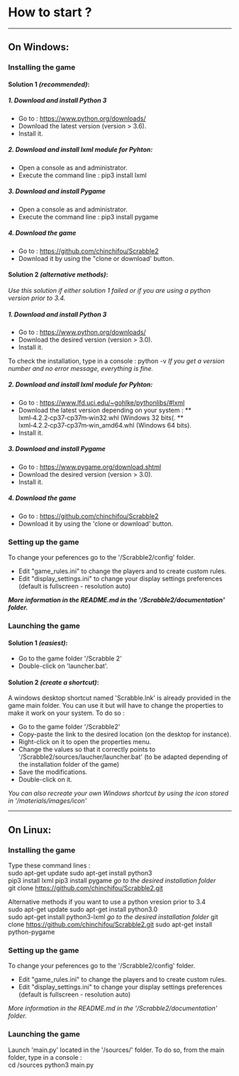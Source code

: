 # How to start ?

--------------
## On Windows:


### Installing the game


#### Solution 1 _(recommended)_:

##### 1. Download and install Python 3

* Go to : https://www.python.org/downloads/
* Download the latest version (version > 3.6).
* Install it.


##### 2. Download and install lxml module for Pyhton:

* Open a console as and administrator.
* Execute the command line :
	pip3 install lxml


##### 3. Download and install Pygame

* Open a console as and administrator.
* Execute the command line :
	pip3 install pygame


##### 4. Download the game

* Go to : https://github.com/chinchifou/Scrabble2
* Download it by using the "clone or download' button.


#### Solution 2 _(alternative methods)_:

_Use this solution if either solution 1 failed or if you are using a python version prior to 3.4._


##### 1. Download and install Python 3

* Go to : https://www.python.org/downloads/
* Download the desired version (version > 3.0).
* Install it.

To check the installation, type in a console :
	python -v
_If you get a version number and no error message, everything is fine._


##### 2. Download and install lxml module for Pyhton:

* Go to : https://www.lfd.uci.edu/~gohlke/pythonlibs/#lxml
* Download the latest version depending on your system :
** lxml‑4.2.2‑cp37‑cp37m‑win32.whl (Windows 32 bits(.
** lxml‑4.2.2‑cp37‑cp37m‑win_amd64.whl (Windows 64 bits).
* Install it.


##### 3. Download and install Pygame

* Go to : https://www.pygame.org/download.shtml
* Download the desired version (version > 3.0).
* Install it.


##### 4. Download the game

* Go to : https://github.com/chinchifou/Scrabble2
* Download it by using the 'clone or download' button.


### Setting up the game

To change your peferences go to the '/Scrabble2/config' folder.
* Edit "game_rules.ini" to change the players and to create custom rules.
* Edit "display_settings.ini" to change your display settings preferences (default is fullscreen - resolution auto)

**_More information in the README.md in the '/Scrabble2/documentation' folder._**


### Launching the game

#### Solution 1 _(easiest)_:
* Go to the game folder '/Scrabble 2'
* Double-click on 'launcher.bat'.


#### Solution 2 _(create a shortcut)_:

A windows desktop shortcut named 'Scrabble.lnk' is already provided in the game main folder. You can use it but will have to change the properties to make it work on your system. To do so :
* Go to the game folder '/Scrabble2'
* Copy-paste the link to the desired location (on the desktop for instance).
* Right-click on it to open the properties menu.
* Change the values so that it correctly points to '/Scrabble2/sources/laucher/launcher.bat' (to be adapted depending of the installation folder of the game)
* Save the modifications.
* Double-click on it.

_You can also recreate your own Windows shortcut by using the icon stored in '/materials/images/icon'_


------------
## On Linux:



### Installing the game

Type these command lines :  
	sudo apt-get update
	sudo apt-get install python3	
	pip3 install lxml
	pip3 install pygame
_go to the desired installation folder_  
	git clone https://github.com/chinchifou/Scrabble2.git

Alternative methods if you want to use a python vresion prior to 3.4  
	sudo apt-get update
	sudo apt-get install python3.0	
	sudo apt-get install python3-lxml
_go to the desired installation folder_
	git clone https://github.com/chinchifou/Scrabble2.git	sudo apt-get install python-pygame


### Setting up the game

To change your peferences go to the '/Scrabble2/config' folder.
* Edit "game_rules.ini" to change the players and to create custom rules.
* Edit "display_settings.ini" to change your display settings preferences (default is fullscreen - resolution auto)

_More information in the README.md in the '/Scrabble2/documentation' folder._


### Launching the game

Launch 'main.py' located in the '/sources/' folder.
To do so, from the main folder, type in a console :  
	cd /sources
	python3 main.py
